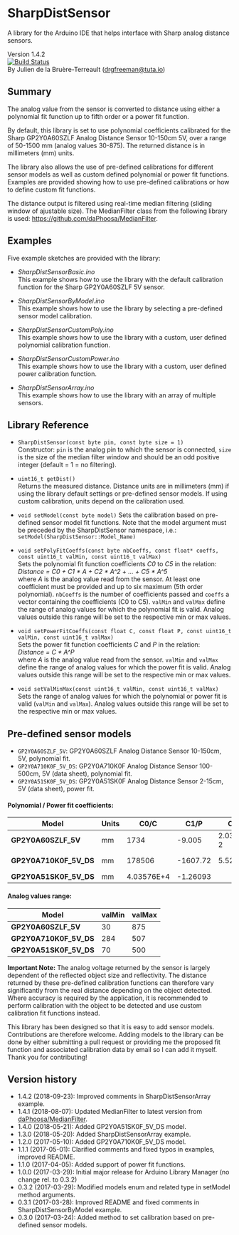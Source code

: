 # SharpDistSensor
A library for the Arduino IDE that helps interface with Sharp analog distance sensors.  

Version 1.4.2  
[![Build Status](https://travis-ci.org/DrGFreeman/SharpDistSensor.svg?branch=master)](https://travis-ci.org/DrGFreeman/SharpDistSensor)  
By Julien de la Bruère-Terreault (drgfreeman@tuta.io) 

## Summary
The analog value from the sensor is converted to distance using either a
polynomial fit function up to fifth order or a power fit function.

By default, this library is set to use polynomial coefficients calibrated for the Sharp GP2Y0A60SZLF Analog Distance Sensor 10-150cm 5V, over a range of 50-1500 mm (analog values 30-875). The returned distance is in millimeters (mm) units.  

The library also allows the use of pre-defined calibrations for different sensor models as well as custom defined polynomial or power fit functions. Examples are provided showing how to use pre-defined calibrations or how to define custom fit functions.

The distance output is filtered using real-time median filtering (sliding window of ajustable size). The MedianFilter class from the following library is used: https://github.com/daPhoosa/MedianFilter.

## Examples
Five example sketches are provided with the library:

* _SharpDistSensorBasic.ino_  
This example shows how to use the library with the default calibration function for the Sharp GP2Y0A60SZLF 5V sensor.

* _SharpDistSensorByModel.ino_  
This example shows how to use the library by selecting a pre-defined sensor
model calibration.

* _SharpDistSensorCustomPoly.ino_  
This example shows how to use the library with a custom, user defined polynomial calibration function.

* _SharpDistSensorCustomPower.ino_  
This example shows how to use the library with a custom, user defined power calibration function.

* _SharpDistSensorArray.ino_  
This example shows how to use the library with an array of multiple sensors.

## Library Reference
* `SharpDistSensor(const byte pin, const byte size = 1)`  
Constructor: `pin` is the analog pin to which the sensor is connected, `size` is the size of the median filter window and should be an odd positive integer (default = 1 = no filtering).  

* `uint16_t getDist()`  
Returns the measured distance. Distance units are in millimeters (mm) if using the library default settings or pre-defined sensor models. If using custom calibration, units depend on the calibration used.  

* `void setModel(const byte model)`
Sets the calibration based on pre-defined sensor model fit functions. Note that the model argument must be preceded by the SharpDistSensor namespace, i.e.: `setModel(SharpDistSensor::Model_Name)`

* `void setPolyFitCoeffs(const byte nbCoeffs, const float* coeffs, const uint16_t valMin, const uint16_t valMax)`  
Sets the polynomial fit function coefficients _C0_ to _C5_ in the relation:  
_Distance = C0 + C1 * A + C2 * A^2 + ... + C5 * A^5_  
where _A_ is the analog value read from the sensor. At least one coefficient must be provided and up to six maximum (5th order polynomial). `nbCoeffs` is the number of coefficients passed and `coeffs` a vector containing the coefficients (C0 to C5). `valMin` and `valMax` define the range of analog values for which the polynomial fit is valid. Analog values outside this range will be set to the respective min or max values.  

* `void setPowerFitCoeffs(const float C, const float P, const uint16_t valMin, const uint16_t valMax)`  
Sets the power fit function coefficients _C_ and _P_ in the relation:  
_Distance = C * A^P_  
where _A_ is the analog value read from the sensor. `valMin` and `valMax` define the range of analog values for which the power fit is valid. Analog values outside this range will be set to the respective min or max values.  

* `void setValMinMax(const uint16_t valMin, const uint16_t valMax)`  
Sets the range of analog values for which the polynomial or power fit is valid (`valMin` and `valMax`). Analog values outside this range will be set to the respective min or max values.

## Pre-defined sensor models
* `GP2Y0A60SZLF_5V`: GP2Y0A60SZLF Analog Distance Sensor 10-150cm, 5V, polynomial fit.
* `GP2Y0A710K0F_5V_DS`: GP2Y0A710K0F Analog Distance Sensor 100-500cm, 5V (data sheet), polynomial fit.
* `GP2Y0A51SK0F_5V_DS`: GP2Y0A51SK0F Analog Distance Sensor 2-15cm, 5V (data sheet), power fit.

#### Polynomial / Power fit coefficients:

Model | Units | C0/C | C1/P | C2 | C3 | C4 | C5
------|-------|----|----|----|----|----|----
**GP2Y0A60SZLF_5V** | mm | 1734 | -9.005 | 2.032E-2 | -2.251E-5 | 1.167E-8 | -2.037E-12
**GP2Y0A710K0F_5V_DS** | mm | 178506 | -1607.72 | 5.5239 | -8.47601E-3 | 4.87819E-6 |
**GP2Y0A51SK0F_5V_DS** | mm | 4.03576E+4 | -1.26093 | | | |

#### Analog values range:

Model | valMin | valMax
------|--------|--------
**GP2Y0A60SZLF_5V** | 30 | 875
**GP2Y0A710K0F_5V_DS** | 284 | 507
**GP2Y0A51SK0F_5V_DS** | 70 | 500


**Important Note:** The analog voltage returned by the sensor is largely dependent of the reflected object size and reflectivity. The distance returned by these pre-defined calibration functions can therefore vary significantly from the real distance depending on the object detected. Where accuracy is required by the application, it is recommended to perform calibration with the object to be detected and use custom calibration fit functions instead.

This library has been designed so that it is easy to add sensor models. Contributions are therefore welcome. Adding models to the library can be done by either submitting a pull request or providing me the proposed fit function and associated calibration data by email so I can add it myself. Thank you for contributing!

## Version history
* 1.4.2 (2018-09-23): Improved comments in SharpDistSensorArray example.
* 1.4.1 (2018-08-07): Updated MedianFilter to latest version from [daPhoosa/MedianFilter](https://github.com/daPhoosa/MedianFilter).
* 1.4.0 (2018-05-21): Added GP2Y0A51SK0F_5V_DS model.
* 1.3.0 (2018-05-20): Added SharpDistSensorArray example.
* 1.2.0 (2017-05-10): Added GP2Y0A710K0F_5V_DS model.
* 1.1.1 (2017-05-01): Clarified comments and fixed typos in examples, improved README.
* 1.1.0 (2017-04-05): Added support of power fit functions.
* 1.0.0 (2017-03-29): Initial major release for Arduino Library Manager (no change rel. to 0.3.2)
* 0.3.2 (2017-03-29): Modified models enum and related type in setModel method arguments.
* 0.3.1 (2017-03-28): Improved README and fixed comments in SharpDistSensorByModel example.
* 0.3.0 (2017-03-24): Added method to set calibration based on pre-defined sensor models.

